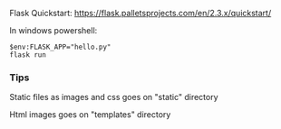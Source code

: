 
Flask Quickstart: https://flask.palletsprojects.com/en/2.3.x/quickstart/

In windows powershell:
```
$env:FLASK_APP="hello.py"
flask run
```

### Tips

Static files as images and css goes on "static" directory

Html images goes on "templates" directory
